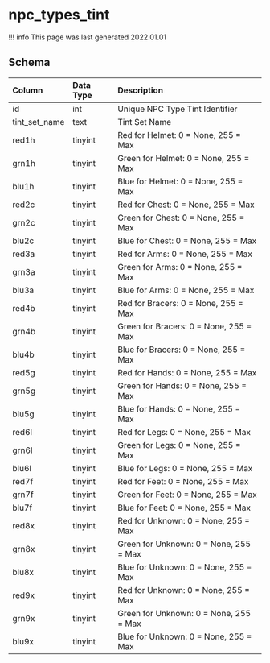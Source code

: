 # npc_types_tint

!!! info
	This page was last generated 2022.01.01

## Schema

| Column | Data Type | Description |
| :--- | :--- | :--- |
| id | int | Unique NPC Type Tint Identifier |
| tint_set_name | text | Tint Set Name |
| red1h | tinyint | Red for Helmet: 0 = None, 255 = Max |
| grn1h | tinyint | Green for Helmet: 0 = None, 255 = Max |
| blu1h | tinyint | Blue for Helmet: 0 = None, 255 = Max |
| red2c | tinyint | Red for Chest: 0 = None, 255 = Max |
| grn2c | tinyint | Green for Chest: 0 = None, 255 = Max |
| blu2c | tinyint | Blue for Chest: 0 = None, 255 = Max |
| red3a | tinyint | Red for Arms: 0 = None, 255 = Max |
| grn3a | tinyint | Green for Arms: 0 = None, 255 = Max |
| blu3a | tinyint | Blue for Arms: 0 = None, 255 = Max |
| red4b | tinyint | Red for Bracers: 0 = None, 255 = Max |
| grn4b | tinyint | Green for Bracers: 0 = None, 255 = Max |
| blu4b | tinyint | Blue for Bracers: 0 = None, 255 = Max |
| red5g | tinyint | Red for Hands: 0 = None, 255 = Max |
| grn5g | tinyint | Green for Hands: 0 = None, 255 = Max |
| blu5g | tinyint | Blue for Hands: 0 = None, 255 = Max |
| red6l | tinyint | Red for Legs: 0 = None, 255 = Max |
| grn6l | tinyint | Green for Legs: 0 = None, 255 = Max |
| blu6l | tinyint | Blue for Legs: 0 = None, 255 = Max |
| red7f | tinyint | Red for Feet: 0 = None, 255 = Max |
| grn7f | tinyint | Green for Feet: 0 = None, 255 = Max |
| blu7f | tinyint | Blue for Feet: 0 = None, 255 = Max |
| red8x | tinyint | Red for Unknown: 0 = None, 255 = Max |
| grn8x | tinyint | Green for Unknown: 0 = None, 255 = Max |
| blu8x | tinyint | Blue for Unknown: 0 = None, 255 = Max |
| red9x | tinyint | Red for Unknown: 0 = None, 255 = Max |
| grn9x | tinyint | Green for Unknown: 0 = None, 255 = Max |
| blu9x | tinyint | Blue for Unknown: 0 = None, 255 = Max |

